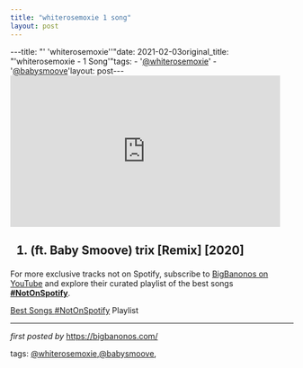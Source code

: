 ```yaml
---
title: "whiterosemoxie 1 song"
layout: post
---
```

---title: "' 'whiterosemoxie''"date: 2021-02-03original_title: "'whiterosemoxie - 1 Song'"tags:  - '[@whiterosemoxie](/tags/whiterosemoxie/)'  - '[@babysmoove](/tags/babysmoove/)'layout: post---<iframe frameborder="0" height="270" src="https://youtube.com/embed/82BoUSAaImQ" width="480"></iframe><br /><h2><ol><li>(ft. Baby Smoove) trix [Remix] [2020]</li></ol></h2><!--Subscribe and Playlist Links--><div>    <p>For more exclusive tracks not on Spotify, subscribe to <a href="https://www.youtube.com/[@BigBanonos](/tags/BigBanonos/)" target="_blank">BigBanonos on YouTube</a> and explore their curated playlist of the best songs <strong>[#NotOnSpotify](/tags/NotOnSpotify/)</strong>.</p>    <p><a href="https://www.youtube.com/playlist?list=PLtuNtuTatqI0kFahUCbtbfenC_ET5O_tr" target="_blank">Best Songs [#NotOnSpotify](/tags/NotOnSpotify/) Playlist<br /></a></p></div><hr /><p><em>first posted by</em> <a href="https://bigbanonos.com/" rel="noopener" target="_new">https://bigbanonos.com/</a></p><p>tags: [@whiterosemoxie](/tags/whiterosemoxie/),[@babysmoove](/tags/babysmoove/),</p>